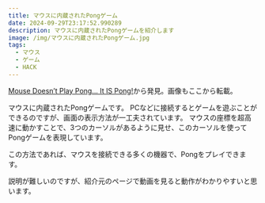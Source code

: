 ```yaml
---
title: マウスに内蔵されたPongゲーム
date: 2024-09-29T23:17:52.990289
description: マウスに内蔵されたPongゲームを紹介します
image: /img/マウスに内蔵されたPongゲーム.jpg
tags:
  - マウス
  - ゲーム
  - HACK
---
```

[Mouse Doesn’t Play Pong… It IS Pong!](https://hackaday.com/2024/08/08/mouse-doesnt-play-pong-it-is-pong/)から発見。画像もここから転載。

マウスに内蔵されたPongゲームです。
PCなどに接続するとゲームを遊ぶことができるのですが、画面の表示方法が一工夫されています。
マウスの座標を超高速に動かすことで、3つのカーソルがあるように見せ、このカーソルを使ってPongゲームを表現しています。

この方法であれば、マウスを接続できる多くの機器で、Pongをプレイできます。

説明が難しいのですが、紹介元のページで動画を見ると動作がわかりやすいと思います。



